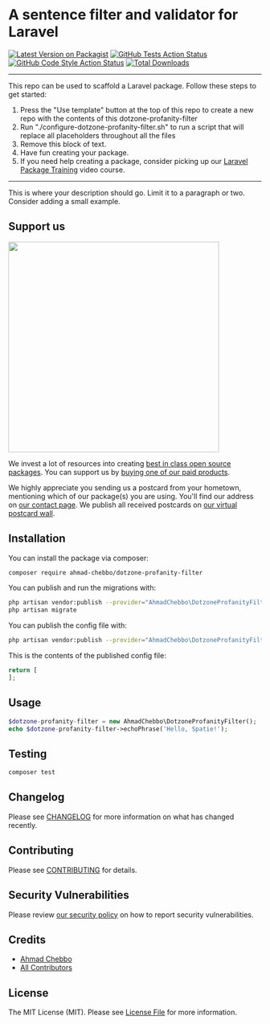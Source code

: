 # A sentence filter and validator for Laravel

[![Latest Version on Packagist](https://img.shields.io/packagist/v/ahmad-chebbo/dotzone-profanity-filter.svg?style=flat-square)](https://packagist.org/packages/ahmad-chebbo/dotzone-profanity-filter)
[![GitHub Tests Action Status](https://img.shields.io/github/workflow/status/ahmad-chebbo/dotzone-profanity-filter/run-tests?label=tests)](https://github.com/ahmad-chebbo/dotzone-profanity-filter/actions?query=workflow%3Arun-tests+branch%3Amain)
[![GitHub Code Style Action Status](https://img.shields.io/github/workflow/status/ahmad-chebbo/dotzone-profanity-filter/Check%20&%20fix%20styling?label=code%20style)](https://github.com/ahmad-chebbo/dotzone-profanity-filter/actions?query=workflow%3A"Check+%26+fix+styling"+branch%3Amain)
[![Total Downloads](https://img.shields.io/packagist/dt/ahmad-chebbo/dotzone-profanity-filter.svg?style=flat-square)](https://packagist.org/packages/ahmad-chebbo/dotzone-profanity-filter)

---
This repo can be used to scaffold a Laravel package. Follow these steps to get started:

1. Press the "Use template" button at the top of this repo to create a new repo with the contents of this dotzone-profanity-filter
2. Run "./configure-dotzone-profanity-filter.sh" to run a script that will replace all placeholders throughout all the files
3. Remove this block of text.
4. Have fun creating your package.
5. If you need help creating a package, consider picking up our <a href="https://laravelpackage.training">Laravel Package Training</a> video course.
---

This is where your description should go. Limit it to a paragraph or two. Consider adding a small example.

## Support us

[<img src="https://github-ads.s3.eu-central-1.amazonaws.com/dotzone-profanity-filter.jpg?t=1" width="419px" />](https://spatie.be/github-ad-click/dotzone-profanity-filter)

We invest a lot of resources into creating [best in class open source packages](https://spatie.be/open-source). You can support us by [buying one of our paid products](https://spatie.be/open-source/support-us).

We highly appreciate you sending us a postcard from your hometown, mentioning which of our package(s) you are using. You'll find our address on [our contact page](https://spatie.be/about-us). We publish all received postcards on [our virtual postcard wall](https://spatie.be/open-source/postcards).

## Installation

You can install the package via composer:

```bash
composer require ahmad-chebbo/dotzone-profanity-filter
```

You can publish and run the migrations with:

```bash
php artisan vendor:publish --provider="AhmadChebbo\DotzoneProfanityFilter\DotzoneProfanityFilterServiceProvider" --tag="dotzone-profanity-filter-migrations"
php artisan migrate
```

You can publish the config file with:
```bash
php artisan vendor:publish --provider="AhmadChebbo\DotzoneProfanityFilter\DotzoneProfanityFilterServiceProvider" --tag="dotzone-profanity-filter-config"
```

This is the contents of the published config file:

```php
return [
];
```

## Usage

```php
$dotzone-profanity-filter = new AhmadChebbo\DotzoneProfanityFilter();
echo $dotzone-profanity-filter->echoPhrase('Hello, Spatie!');
```

## Testing

```bash
composer test
```

## Changelog

Please see [CHANGELOG](CHANGELOG.md) for more information on what has changed recently.

## Contributing

Please see [CONTRIBUTING](.github/CONTRIBUTING.md) for details.

## Security Vulnerabilities

Please review [our security policy](../../security/policy) on how to report security vulnerabilities.

## Credits

- [Ahmad Chebbo](https://github.com/Ahmad-Chebbo)
- [All Contributors](../../contributors)

## License

The MIT License (MIT). Please see [License File](LICENSE.md) for more information.
